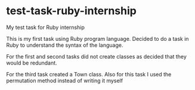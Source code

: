 # test-task-ruby-internship
My test task for Ruby internship

This is my first task using Ruby program language.
Decided to do a task in Ruby to understand the syntax of the language.

For the first and second tasks did not create classes as decided that they would be redundant.

For the third task created a Town class. 
Also for this task I used the permutation method instead of writing it myself